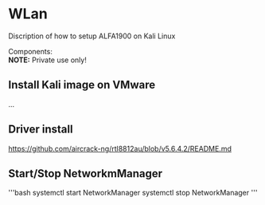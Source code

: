 # WLan
Discription of how to setup ALFA1900 on Kali Linux

Components:   
**NOTE:** Private use only!

## Install Kali image on VMware  
...
## Driver install  

https://github.com/aircrack-ng/rtl8812au/blob/v5.6.4.2/README.md

## Start/Stop NetworkmManager  

'''bash
systemctl start NetworkManager
systemctl stop NetworkManager
'''
